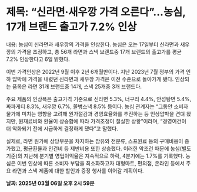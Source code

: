 # **제목: “신라면·새우깡 가격 오른다”…농심, 17개 브랜드 출고가 7.2% 인상**

  내용: 농심이 신라면과 새우깡의 가격을 인상한다. 농심은 오는 17일부터 신라면과 새우깡의 가격을 조정하고, 총 56개 라면과 스낵 브랜드중 17개 브랜드의 출고가를 평균 7.2% 인상한다고 6일 밝혔다.

이번 가격인상은 2022년 9월 이후 2년 6개월만이다. 지난 2023년 7월 정부의 가격 인하 압박에 가격을 내렸던 신라면과 새우깡 가격은 이전 수준으로 돌아가게 됐다. 인상되는 품목은 라면 31개 브랜드중 14개, 스낵 25개중 3개 브랜드다.

주요 제품의 인상폭은 출고가격 기준으로 신라면 5.3%, 너구리 4.4%, 안성탕면 5.4%, 짜파게티 8.3%, 새우깡 6.7%, 쫄병스낵 8.5% 등이다. 농심 관계자는 “그동안 소비자 물가에 미치는 영향을 고려해 원가절감과 경영효율화를 추진하는 등 인상압박을 견뎌 왔지만, 원재료비와 환율이 상승함에 따라 가격조정이 절실한 상황”이라며, “경영여건이 더 악화되기 전에 시급하게 결정하게 됐다”고 말했다.

실제로, 라면 원가에 상당부분을 차지하는 팜유와 전분류, 스프원료 등의 구매비용이 증가했고, 평균환율과 인건비 등 제반비용 또한 상승했다. 이러한 악조건 때문에 농심(별도기준)의 지난해 분기별 영업이익율은 지속적으로 하락, 4분기에는 1.7%를 기록했다. 농심은 이번 인상에 따른 소비자 부담을 최소화하고자 대형마트, 편의점, 온라인 등에서 주요 라면과 스낵 제품에 대한 할인과 증정 행사를 이어갈 계획이다.

  **날짜: 2025년 03월 06일 오후 2시 59분**